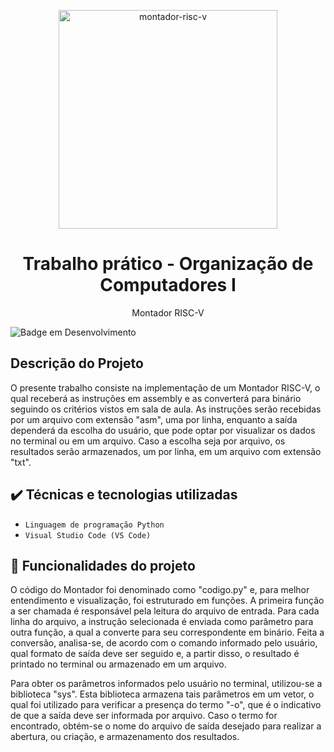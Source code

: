 <p align="center">
  <img width="350" height="350" alt="montador-risc-v" src="https://user-images.githubusercontent.com/81054281/162596242-55a0fdeb-4888-4cad-a8d7-25eb163fc326.png">
</p>


<h1 align="center">Trabalho prático - Organização de Computadores I</h1>

<p align="center">Montador RISC-V</p>

![Badge em Desenvolvimento](http://img.shields.io/static/v1?label=STATUS&message=FINALIZADOO&color=GREEN&style=for-the-badge)


## Descrição do Projeto

O presente trabalho consiste na implementação de um Montador RISC-V, o qual receberá as instruções em assembly e as converterá para binário seguindo os critérios vistos em sala de aula. As instruções serão recebidas por um arquivo com extensão "asm", uma por linha, enquanto a saída dependerá da escolha do usuário, que pode optar por visualizar os dados no terminal ou em um arquivo. Caso a escolha seja por arquivo, os resultados serão armazenados, um por linha, em um arquivo com extensão "txt".


## ✔️ Técnicas e tecnologias utilizadas

- ``Linguagem de programação Python``
- ``Visual Studio Code (VS Code)``

## 🔨 Funcionalidades do projeto

O código do Montador foi denominado como "codigo.py" e, para melhor entendimento e visualização, foi estruturado em funções. A primeira função a ser chamada é responsável pela leitura do arquivo de entrada. Para cada linha do arquivo, a instrução selecionada é enviada como parâmetro para outra função, a qual a converte para seu correspondente em binário. Feita a conversão, analisa-se, de acordo com o comando informado pelo usuário, qual formato de saída deve ser seguido e, a partir disso, o resultado é printado no terminal ou armazenado em um arquivo.

Para obter os parâmetros informados pelo usuário no terminal, utilizou-se a biblioteca "sys". Esta biblioteca armazena tais parâmetros em um vetor, o qual foi utilizado para verificar a presença do termo "-o", que é o indicativo de que a saída deve ser informada por arquivo. Caso o termo for encontrado, obtém-se o nome do arquivo de saída desejado para realizar a abertura, ou criação, e armazenamento dos resultados.
 
